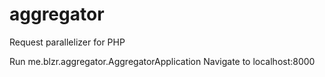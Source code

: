 # aggregator
Request parallelizer for PHP

Run me.blzr.aggregator.AggregatorApplication
Navigate to localhost:8000
